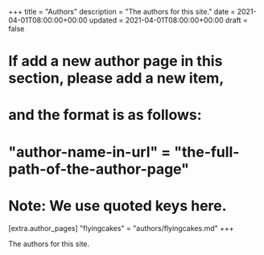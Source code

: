 +++
title = "Authors"
description = "The authors for this site."
date = 2021-04-01T08:00:00+00:00
updated = 2021-04-01T08:00:00+00:00
draft = false

# If add a new author page in this section, please add a new item,
# and the format is as follows:
#
# "author-name-in-url" = "the-full-path-of-the-author-page"
#
# Note: We use quoted keys here.
[extra.author_pages]
"flyingcakes" = "authors/flyingcakes.md"
+++

The authors for this site.
